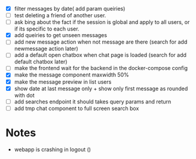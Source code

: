 



 - [x] filter messages by date( add param queiries)
 - [ ] test deleting a friend of another user.
 - [ ] ask bing about the fact if the session is global and apply to all users, or if its specific to each user.
 - [x] add queiries to get unseen messages
 - [ ] add new message action when not message are there (search for add newmessage action later)
 - [ ] add a default open chatbox when chat page is loaded (search for add default chatbox later)
 - [ ] make the frontend wait for the backend in the docker-compose config 
 - [x] make the message component maxwidth 50%
 - [x] make the message preview in list users  
 - [x] show date at last message only + show only first message as rounded with dot
 - [ ] add searches endpoint it should takes query params and return
 - [ ] add tmp chat component to full screen search box
    
# Notes
- webapp is crashing in logout ()

